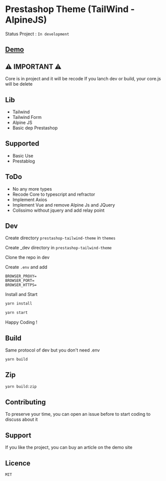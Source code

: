 # Prestashop Theme (TailWind - AlpineJS)

Status Project : ```In development```

## [Demo](https://gautheyminiatures.fr)

## ⚠️ IMPORTANT ⚠️
Core is in project and it will be recode
If you lanch dev or build, your core.js will be delete

## Lib
- Tailwind
- Tailwind Form
- Alpine JS
- Basic dep Prestashop

## Supported
- Basic Use
- Prestablog
  
## ToDo
- No any more types
- Recode Core to typescript and refractor
- Implement Axios
- Implement Vue and remove Alpine Js and JQuery
- Colissimo without jquery and add relay point

## Dev
Create directory ```prestashop-tailwind-theme``` in ```themes```

Create _dev directory in ```prestashop-tailwind-theme```

Clone the repo in dev

Create ```.env``` and add 
```
BROWSER_PROXY=
BROWSER_PORT=
BROWSER_HTTPS=
```

Install and Start 
```sh 
yarn install
```

```sh 
yarn start
```

Happy Coding !

## Build

Same protocol of dev but you don't need .env

```sh 
yarn build
```

## Zip

```sh 
yarn build:zip
```

## Contributing
To preserve your time, you can open an issue before to start coding to discuss about it

## Support
If you like the project, you can buy an article on the demo site

## Licence
```MIT```